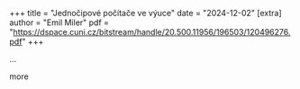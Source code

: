 +++
title = "Jednočipové počítače ve výuce"
date = "2024-12-02"
[extra]
author = "Emil Miler"
pdf = "https://dspace.cuni.cz/bitstream/handle/20.500.11956/196503/120496276.pdf"
+++

...

<!-- more -->

more
